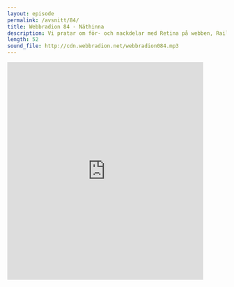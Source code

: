 ```yaml
---
layout: episode
permalink: /avsnitt/84/
title: Webbradion 84 - Näthinna
description: Vi pratar om för- och nackdelar med Retina på webben, Rails 4-uppgraderingar och leker med jQuery-plugins.
length: 52
sound_file: http://cdn.webbradion.net/webbradion084.mp3
---
```


<iframe src="https://docs.google.com/forms/d/1ZA1isc8_iiP277IxzaVnuSsTBvjbItkiWtceh-3BkK8/viewform?embedded=true" width="450" height="500" frameborder="0" marginheight="0" marginwidth="0">Läser in...</iframe>
